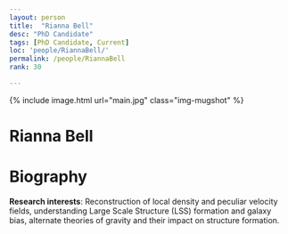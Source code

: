 ```yaml
---
layout: person
title:  "Rianna Bell"
desc: "PhD Candidate"
tags: [PhD Candidate, Current]
loc: 'people/RiannaBell/'
permalink: /people/RiannaBell
rank: 30

---
```

 
{% include image.html url="main.jpg" class="img-mugshot" %}
<div class="text-center" markdown="1">

# Rianna Bell

</div>
 
# Biography


**Research interests**: Reconstruction of local density and peculiar velocity fields, understanding Large Scale Structure (LSS) formation and galaxy bias, alternate theories of gravity and their impact on structure formation.
